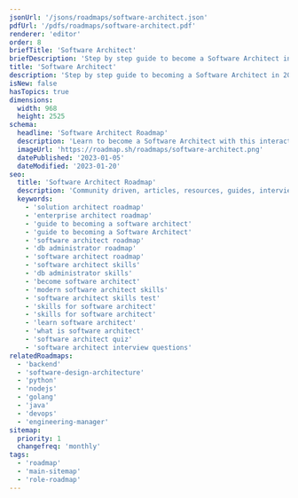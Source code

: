 ```yaml
---
jsonUrl: '/jsons/roadmaps/software-architect.json'
pdfUrl: '/pdfs/roadmaps/software-architect.pdf'
renderer: 'editor'
order: 8
briefTitle: 'Software Architect'
briefDescription: 'Step by step guide to become a Software Architect in 2025'
title: 'Software Architect'
description: 'Step by step guide to becoming a Software Architect in 2025'
isNew: false
hasTopics: true
dimensions:
  width: 968
  height: 2525
schema:
  headline: 'Software Architect Roadmap'
  description: 'Learn to become a Software Architect with this interactive step by step guide in 2025. We also have resources and short descriptions attached to the roadmap items so you can get everything you want to learn in one place.'
  imageUrl: 'https://roadmap.sh/roadmaps/software-architect.png'
  datePublished: '2023-01-05'
  dateModified: '2023-01-20'
seo:
  title: 'Software Architect Roadmap'
  description: 'Community driven, articles, resources, guides, interview questions, quizzes for DevOps. Learn to become a modern DevOps engineer by following the steps, skills, resources and guides listed in this roadmap.'
  keywords:
    - 'solution architect roadmap'
    - 'enterprise architect roadmap'
    - 'guide to becoming a software architect'
    - 'guide to becoming a Software Architect'
    - 'software architect roadmap'
    - 'db administrator roadmap'
    - 'software architect roadmap'
    - 'software architect skills'
    - 'db administrator skills'
    - 'become software architect'
    - 'modern software architect skills'
    - 'software architect skills test'
    - 'skills for software architect'
    - 'skills for software architect'
    - 'learn software architect'
    - 'what is software architect'
    - 'software architect quiz'
    - 'software architect interview questions'
relatedRoadmaps:
  - 'backend'
  - 'software-design-architecture'
  - 'python'
  - 'nodejs'
  - 'golang'
  - 'java'
  - 'devops'
  - 'engineering-manager'
sitemap:
  priority: 1
  changefreq: 'monthly'
tags:
  - 'roadmap'
  - 'main-sitemap'
  - 'role-roadmap'
---
```

